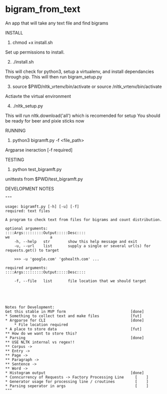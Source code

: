 # bigram_from_text
An app that will take any text file and find bigrams

INSTALL

1. chmod +x install.sh

Set up permissions to install.

2. ./install.sh

This will check for python3, setup a virtualenv, and install dependancies through pip. This will then run bigram_setup.py

3. source $PWD/nltk_vrtenv/bin/activate or source <path>/nltk_vrtenv/bin/activate

Actiavte the virtual environment

4. ./nltk_setup.py

This will run nltk.download('all') which is recomended for setup
You should be ready for beer and pixie sticks now



RUNNING

1. python3 bigramft.py -f <file_path>

Argparse ineraction [-f required]



TESTING

1. python test_bigramft.py

unittests from $PWD/test_bigramft.py



DEVELOPMENT NOTES

    """
    
    usage: bigramft.py [-h] [-u] [-f]
    required: text files

    A program to check text from files for bigrams and count distribution.

    optional arguments:
    ::::Args:::::::::Output:::::Desc::::
    we                  a
        -h, --help   str        show this help message and exit
        -u, --url    list       supply a single or several url(s) for requests.get() to target

        >>> -u 'google.com' 'gohealth.com' ...
        
    required arguments:
    ::::Args:::::::::Output:::::Desc::::

        -f, --file   list       file location that we should target
    
   
   
   
    
    Notes for Development:
    Get this stable in MVP form                             [done]
    * Something to collect text and make files              [fut]
    * Argparse for CLI                                      [done]
        * File location required
    * A place to store data                                 [fut]
    ** How do we want to store this?
    * Parsing                                               [done]
    ** USE NLTK internal vs regex!!
    ** Corpus ->
    ** Entry ->
    ** Page ->
    ** Paragraph ->
    ** Sentence ->
    ** Word ->
    * Histogram output                                      [done]
    * Conncurrency of Requests -> Factory Processing Line     [    ]
    * Generator usage for processing line / croutines         [    ]
    * Parsing seperator in args                               [    ]
    """